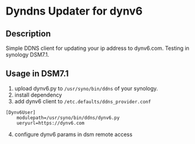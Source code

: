# Dyndns Updater for dynv6

## Description
Simple DDNS client for updating your ip address to dynv6.com. Testing in synology DSM7.1.

## Usage in DSM7.1

1. upload dynv6.py to `/usr/syno/bin/ddns` of your synology.
2. install dependency 
3. add dynv6 client to `/etc.defaults/ddns_provider.conf`
```
[Dynv6User]
    modulepath=/usr/syno/bin/ddns/dynv6.py
    ueryurl=https://dynv6.com
```
4. configure dynv6 params in dsm remote access